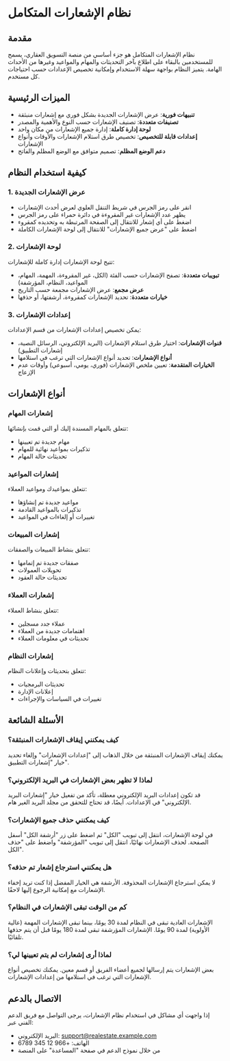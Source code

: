 # نظام الإشعارات المتكامل

## مقدمة

نظام الإشعارات المتكامل هو جزء أساسي من منصة التسويق العقاري، يسمح للمستخدمين بالبقاء على اطلاع بآخر التحديثات والمهام والمواعيد وغيرها من الأحداث الهامة. يتميز النظام بواجهة سهلة الاستخدام وإمكانية تخصيص الإعدادات حسب احتياجات كل مستخدم.

## الميزات الرئيسية

- **تنبيهات فورية**: عرض الإشعارات الجديدة بشكل فوري مع إشعارات منبثقة
- **تصنيفات متعددة**: تصنيف الإشعارات حسب النوع والأهمية والمصدر
- **لوحة إدارة كاملة**: إدارة جميع الإشعارات من مكان واحد
- **إعدادات قابلة للتخصيص**: تخصيص طرق استلام الإشعارات والأوقات وأنواع الإشعارات
- **دعم الوضع المظلم**: تصميم متوافق مع الوضع المظلم والفاتح

## كيفية استخدام النظام

### 1. عرض الإشعارات الجديدة

- انقر على رمز الجرس في شريط التنقل العلوي لعرض أحدث الإشعارات
- يظهر عدد الإشعارات غير المقروءة في دائرة حمراء على رمز الجرس
- اضغط على أي إشعار للانتقال إلى الصفحة المرتبطة به وتحديده كمقروء
- اضغط على "عرض جميع الإشعارات" للانتقال إلى لوحة الإشعارات الكاملة

### 2. لوحة الإشعارات

تتيح لوحة الإشعارات إدارة كاملة للإشعارات:

- **تبويبات متعددة**: تصفح الإشعارات حسب الفئة (الكل، غير المقروءة، المهمة، المهام، المواعيد، النظام، المؤرشفة)
- **عرض مجمع**: عرض الإشعارات مجمعة حسب التاريخ
- **خيارات متعددة**: تحديد الإشعارات كمقروءة، أرشفتها، أو حذفها

### 3. إعدادات الإشعارات

يمكن تخصيص إعدادات الإشعارات من قسم الإعدادات:

- **قنوات الإشعارات**: اختيار طرق استلام الإشعارات (البريد الإلكتروني، الرسائل النصية، إشعارات التطبيق)
- **أنواع الإشعارات**: تحديد أنواع الإشعارات التي ترغب في استلامها
- **الخيارات المتقدمة**: تعيين ملخص الإشعارات (فوري، يومي، أسبوعي) وأوقات عدم الإزعاج

## أنواع الإشعارات

### إشعارات المهام

تتعلق بالمهام المسندة إليك أو التي قمت بإنشائها:
- مهام جديدة تم تعيينها
- تذكيرات بمواعيد نهائية للمهام
- تحديثات حالة المهام

### إشعارات المواعيد

تتعلق بمواعيدك ومواعيد العملاء:
- مواعيد جديدة تم إنشاؤها
- تذكيرات بالمواعيد القادمة
- تغييرات أو إلغاءات في المواعيد

### إشعارات المبيعات

تتعلق بنشاط المبيعات والصفقات:
- صفقات جديدة تم إتمامها
- تحويلات العمولات
- تحديثات حالة العقود

### إشعارات العملاء

تتعلق بنشاط العملاء:
- عملاء جدد مسجلين
- اهتمامات جديدة من العملاء
- تحديثات في معلومات العملاء

### إشعارات النظام

تتعلق بتحديثات وإعلانات النظام:
- تحديثات البرمجيات
- إعلانات الإدارة
- تغييرات في السياسات والإجراءات

## الأسئلة الشائعة

### كيف يمكنني إيقاف الإشعارات المنبثقة؟

يمكنك إيقاف الإشعارات المنبثقة من خلال الذهاب إلى "إعدادات الإشعارات" وإلغاء تحديد خيار "إشعارات التطبيق".

### لماذا لا تظهر بعض الإشعارات في البريد الإلكتروني؟

قد تكون إعدادات البريد الإلكتروني معطلة، تأكد من تفعيل خيار "إشعارات البريد الإلكتروني" في الإعدادات. أيضًا، قد تحتاج للتحقق من مجلد البريد الغير هام.

### كيف يمكنني حذف جميع الإشعارات؟

في لوحة الإشعارات، انتقل إلى تبويب "الكل" ثم اضغط على زر "أرشفة الكل" أسفل الصفحة. لحذف الإشعارات نهائيًا، انتقل إلى تبويب "المؤرشفة" واضغط على "حذف الكل".

### هل يمكنني استرجاع إشعار تم حذفه؟

لا يمكن استرجاع الإشعارات المحذوفة. الأرشفة هي الخيار المفضل إذا كنت تريد إخفاء الإشعارات مع إمكانية الرجوع إليها لاحقًا.

### كم من الوقت تبقى الإشعارات في النظام؟

الإشعارات العادية تبقى في النظام لمدة 30 يومًا، بينما تبقى الإشعارات المهمة (عالية الأولوية) لمدة 90 يومًا. الإشعارات المؤرشفة تبقى لمدة 180 يومًا قبل أن يتم حذفها تلقائيًا.

### لماذا أرى إشعارات لم يتم تعيينها لي؟

بعض الإشعارات يتم إرسالها لجميع أعضاء الفريق أو قسم معين. يمكنك تخصيص أنواع الإشعارات التي ترغب في استلامها من إعدادات الإشعارات.

## الاتصال بالدعم

إذا واجهت أي مشاكل في استخدام نظام الإشعارات، يرجى التواصل مع فريق الدعم الفني عبر:

- البريد الإلكتروني: support@realestate.example.com
- الهاتف: +966 12 345 6789
- من خلال نموذج الدعم في صفحة "المساعدة" على المنصة
